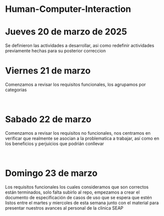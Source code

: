 # Human-Computer-Interaction

<H1>Jueves 20 de marzo de 2025</H1>

<p>Se definieron las actividades a desarrollar, asi como redefinir actividades previamente hechas para su posterior correccion</p>

<H1>Viernes 21 de marzo</H1>
<p>Comenzamos a revisar los requisitos funcionales, los agrupamos por categorias</p><br>

<H1>Sabado 22 de marzo</H1>
<p>Comenzamos a revisar los requisitos no funcionales, nos centramos en verificar que realmente se asocian a la problematica a trabajar, así como en los beneficios y perjuicios que podrián conllevar</p><br>

<H1>Domingo 23 de marzo</H1>
<p>Los requisitos funcionales los cuales consideramos que son correctos están terminados, solo falta subirlo al repo, empezamos a crear el documento de especificación de casos de uso que se espera que estén listos entre el martes y miercoles de esta semana junto con el material para presentar nuestros avances al personal de la clinica SEAP</p><br>

